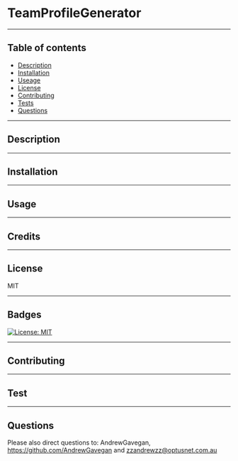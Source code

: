 # TeamProfileGenerator

---
## Table of contents
* [Description](#Description)
* [Installation](Installation)
* [Useage](Usage)
* [License](License)
* [Contributing](Contributing)
* [Tests](Tests)
* [Questions](Questions)
---
## Description

---
## Installation


---
## Usage 


---
## Credits 


---
## License

MIT 

---
## Badges


[![License: MIT](https://img.shields.io/badge/License-MIT-yellow.svg)](https://opensource.org/licenses/MIT)

---
## Contributing 


---
## Test


---

## Questions

Please also direct questions to: AndrewGavegan, https://github.com/AndrewGavegan and zzandrewzz@optusnet.com.au
